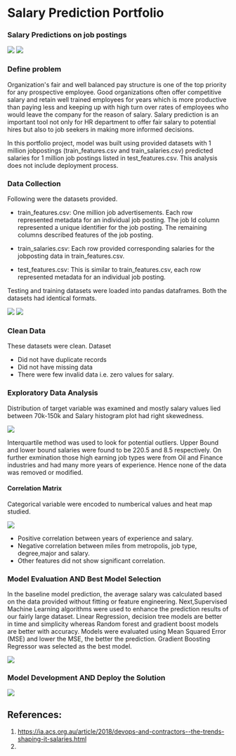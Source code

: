 # Salary Prediction Portfolio
### Salary Predictions on job postings

<img src = "Images/Image%201.jpg" >


<img src = "Images/Predicted%20vs%20observed.PNG" >








      

### Define problem
Organization's fair and well balanced pay structure is one of the top priority for any prospective employee. Good organizations often offer competitive salary and retain well trained employees for years which is more productive than paying less and  keeping  up with high turn over rates of employees who would leave the company for the reason of salary. Salary prediction is an important tool not only for HR department to offer fair salary to potential hires but also to job seekers in making more informed decisions.

In this portfolio project, model was built using provided datasets with 1 million jobpostings (train_features.csv and train_salaries.csv) predicted salaries for 1 million job postings listed in test_features.csv. This analysis does not include deployment process.

### Data Collection
Following were the datasets provided.

* train_features.csv: One million job advertisements. Each row represented metadata for an individual job posting. The job Id column represented a unique identifier for the job posting. The remaining columns described features of the job posting.

* train_salaries.csv: Each row provided corresponding salaries for the jobposting data in train_features.csv.

* test_features.csv: This is similar to train_features.csv, each row represented metadata for an individual job posting.

Testing and training datasets were loaded into pandas dataframes. Both the datasets had identical formats.


<img src = "Images/train%20test%20dataset.PNG" >


<img src = "Images/train%20salary.PNG" >


### Clean Data 

These datasets were clean. Dataset 
 * Did not have duplicate records
 * Did not have missing data
 * There were few invalid data i.e. zero values for salary. 
 
 ###  Exploratory Data Analysis
 
 Distribution of target variable was examined and mostly salary values lied between 70k-150k
and Salary histogram plot had right skewedness.
 

<img src = "Images/Salary%20distribution.PNG" >




Interquartile method was used to look for potential outliers. Upper Bound and lower bound salaries were found to be 220.5 and 8.5 respectively. On further exmination those high earning job types were from Oil and Finance industries and had many more years of experience. Hence none of the data was removed or modified.

#### Correlation Matrix

Categorical variable were encoded to numberical values and heat map studied.

<img src = "Images/Heat%20map.PNG" >

*  Positive correlation between years of experience and salary.
*  Negative correlation between miles from metropolis, job type, degree,major and salary.
*  Other features did not show significant correlation.

### Model Evaluation AND Best Model Selection

In the baseline model prediction, the average salary was calculated based on the data provided without fitting or feature engineering. Next,Supervised Machine Learning algorithms were used to enhance the prediction results of our fairly large dataset. Linear Regression, decision tree models are better in time and simplicity whereas Random forest and gradient boost models are better with accuracy. Models were evaluated using Mean Squared Error (MSE) and lower the MSE, the better the prediction. Gradient Boosting Regressor was selected as the best model.

<img src = "Images/model%20evaluation.PNG" >



### Model Development AND Deploy the Solution








<img src = "Images/Feature%20importance.PNG" >




## References:
1. https://ia.acs.org.au/article/2018/devops-and-contractors--the-trends-shaping-it-salaries.html
2.

